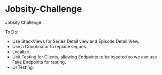 # Jobsity-Challenge
Jobsity Challenge


To Do:
- Use StackViews for Series Detail view and Episode Detail View.
- Use a Coordinator to replace segues.
- Localize.
- Unit Testing for Clients, allowing Endpoints to be injected so we can use Fake Endpoints for testing.
- UI Testing.
